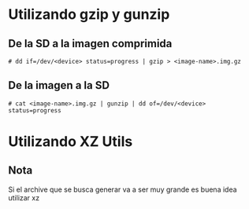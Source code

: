 # Utilizando gzip y gunzip
## De la SD a la imagen comprimida
`# dd if=/dev/<device> status=progress | gzip > <image-name>.img.gz`

## De la imagen a la SD
`# cat <image-name>.img.gz | gunzip | dd of=/dev/<device> status=progress`

# Utilizando XZ Utils
## Nota
Si el archive que se busca generar va a ser muy grande es buena idea utilizar xz
